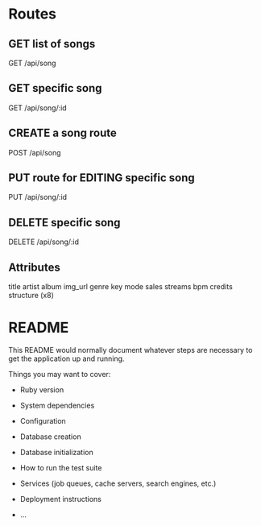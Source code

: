 # Routes

## GET list of songs
GET /api/song

## GET specific song
GET /api/song/:id

## CREATE a song route
POST /api/song

## PUT route for EDITING specific song
PUT /api/song/:id

## DELETE specific song
DELETE /api/song/:id

## Attributes
title
artist
album
img_url
genre
key
mode
sales
streams
bpm
credits
structure (x8)


# README

This README would normally document whatever steps are necessary to get the
application up and running.

Things you may want to cover:

* Ruby version

* System dependencies

* Configuration

* Database creation

* Database initialization

* How to run the test suite

* Services (job queues, cache servers, search engines, etc.)

* Deployment instructions

* ...
